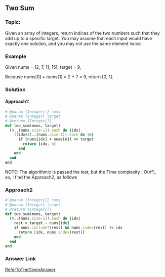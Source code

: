 Two Sum
---------------------------
### Topic:
Given an array of integers, return indices of the two numbers such that they add up to a specific target.
You may assume that each input would have exactly one solution, and you may not use the same element twice.

### Example
  Given nums = [2, 7, 11, 15], target = 9,

  Because nums[0] + nums[1] = 2 + 7 = 9,
  return [0, 1].

### Solution
#### Approach1:
```ruby
# @param {Integer[]} nums
# @param {Integer} target
# @return {Integer[]}
def two_sum(nums, target)
  (0..(nums.size-1)).each do |idx|
    ((idx+1)..(nums.size-1)).each do |n|
      if (nums[idx] + nums[n]) == target
        return [idx, n]
      end
    end
  end
end
```
NOTE:
The algorithmic is passed the test, but the Time complexity : O(n²), so, I find the Approach2, as follows

### Approach2
```ruby
# @param {Integer[]} nums
# @param {Integer} target
# @return {Integer[]}
def two_sum(nums, target)
  (0..(nums.size-1)).each do |idx|
    rest = target - nums[idx]
    if nums.include?(rest) && nums.index(rest) != idx
      return [idx, nums.index(rest)]
    end
  end
end
```

### Answer Link
[ReferToTheGivenAnswer](https://leetcode.com/articles/two-sum/)
